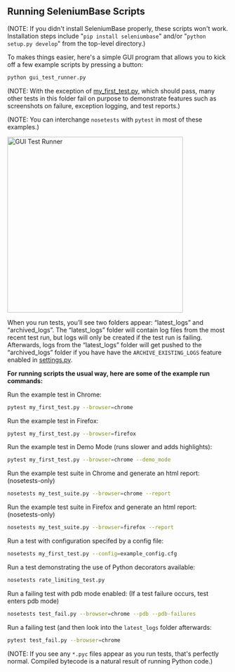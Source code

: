 ## Running SeleniumBase Scripts

(NOTE: If you didn't install SeleniumBase properly, these scripts won't work. Installation steps include "``pip install seleniumbase``" and/or "``python setup.py develop``" from the top-level directory.)

To makes things easier, here's a simple GUI program that allows you to kick off a few example scripts by pressing a button:

```bash
python gui_test_runner.py
```

(NOTE: With the exception of [my_first_test.py](https://github.com/seleniumbase/SeleniumBase/blob/master/examples/my_first_test.py), which should pass, many other tests in this folder fail on purpose to demonstrate features such as screenshots on failure, exception logging, and test reports.)

(NOTE: You can interchange ``nosetests`` with ``pytest`` in most of these examples.)

<img src="https://cdn2.hubspot.net/hubfs/100006/images/The_GUI_Runner.png" title="GUI Test Runner" height="400">

When you run tests, you’ll see two folders appear: “latest_logs” and “archived_logs”. The “latest_logs” folder will contain log files from the most recent test run, but logs will only be created if the test run is failing. Afterwards, logs from the “latest_logs” folder will get pushed to the “archived_logs” folder if you have have the ``ARCHIVE_EXISTING_LOGS`` feature enabled in [settings.py](https://github.com/seleniumbase/SeleniumBase/blob/master/seleniumbase/config/settings.py).

**For running scripts the usual way, here are some of the example run commands:**

Run the example test in Chrome:
```bash
pytest my_first_test.py --browser=chrome
```

Run the example test in Firefox:
```bash
pytest my_first_test.py --browser=firefox
```

Run the example test in Demo Mode (runs slower and adds highlights):
```bash
pytest my_first_test.py --browser=chrome --demo_mode
```

Run the example test suite in Chrome and generate an html report: (nosetests-only)
```bash
nosetests my_test_suite.py --browser=chrome --report
```

Run the example test suite in Firefox and generate an html report: (nosetests-only)
```bash
nosetests my_test_suite.py --browser=firefox --report
```

Run a test with configuration specifed by a config file:
```bash
nosetests my_first_test.py --config=example_config.cfg
```

Run a test demonstrating the use of Python decorators available:
```bash
nosetests rate_limiting_test.py
```

Run a failing test with pdb mode enabled: (If a test failure occurs, test enters pdb mode)
```bash
nosetests test_fail.py --browser=chrome --pdb --pdb-failures
```

Run a failing test (and then look into the ``latest_logs`` folder afterwards:
```bash
pytest test_fail.py --browser=chrome
```

(NOTE: If you see any ``*.pyc`` files appear as you run tests, that's perfectly normal. Compiled bytecode is a natural result of running Python code.)
